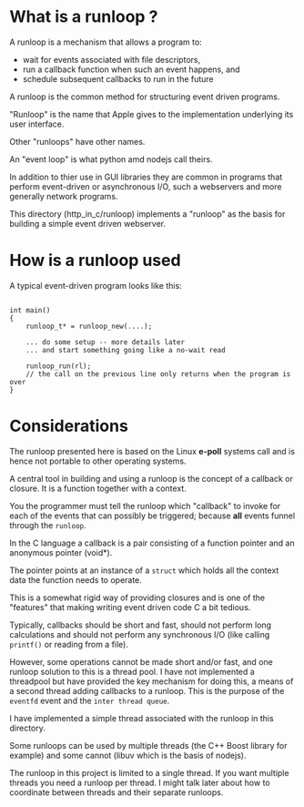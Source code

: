 

# What is a runloop ?

A runloop is a mechanism that allows a program to:
-    wait for events associated with file descriptors,
-    run a callback function when such an event happens, and
-    schedule subsequent callbacks to run in the future
 
A runloop is the common method for structuring event driven programs.

"Runloop" is the name that Apple gives to the implementation underlying its user interface.

Other "runloops" have other names.

An "event loop" is what python amd nodejs call theirs.

 In addition to thier use in GUI libraries they are common in programs that perform event-driven or asynchronous
 I/O, such a webservers and more generally network programs.

This directory (http_in_c/runloop) implements a "runloop" as the basis for building a simple event driven webserver.

# How is a runloop used

A typical event-driven program looks like this:

```

int main() 
{
    runloop_t* = runloop_new(....);
    
    ... do some setup -- more details later
    ... and start something going like a no-wait read
    
    runloop_run(rl);
    // the call on the previous line only returns when the program is over
}
```

# Considerations

 The runloop presented here is based on the Linux __e-poll__ systems call and is hence not portable to
 other operating systems.

 A central tool in building and using a runloop is the concept of a callback or closure. 
 It is a function together with a context.

You the programmer must tell the runloop which "callback" to invoke for each of the events that can 
possibly be triggered; because __all__ events funnel through the `runloop`.

In the C language a callback is a pair consisting of a function pointer and an anonymous pointer (void*). 

The pointer points at an instance of a  `struct` which holds all the context data the function needs
to operate.

This is a somewhat rigid way of providing closures and is one of the "features" that making writing event driven
code C a bit tedious. 

Typically, callbacks should be short and fast, should not perform long calculations and should not perform 
any synchronous I/O (like calling `printf()` or reading from a file). 

However, some operations cannot be made short and/or fast, and one runloop solution to this is a thread pool.
I have not implemented a threadpool but have provided the key mechanism for doing this, a means of a second thread
adding callbacks to a runloop. This is the purpose of the `eventfd` event and the `inter thread queue`.

I have implemented a simple thread associated with the runloop in this directory.

Some runloops can be used by multiple threads (the C++ Boost library for example) and some cannot (libuv which is 
the basis of nodejs).

The runloop in this project is limited to a single thread. If you want multiple threads you need a runloop
per thread. I might talk later about how to coordinate between threads and their separate runloops.


